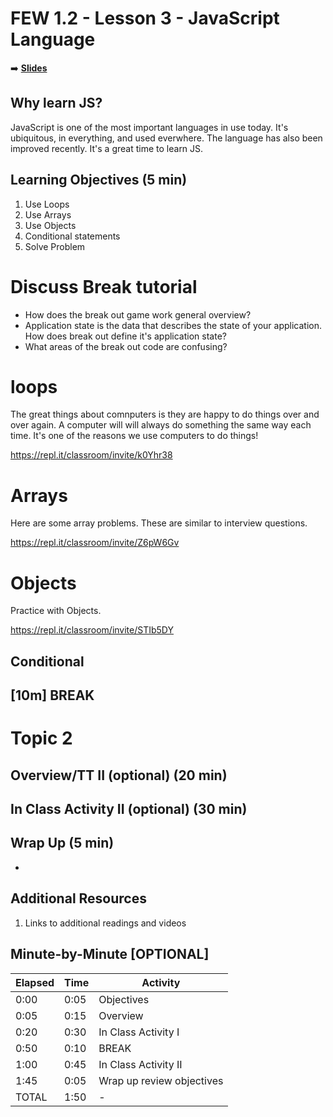 <!-- .slide: data-background="./Images/header.svg" data-background-repeat="none" data-background-size="40% 40%" data-background-position="center 10%" class="header" -->
# FEW 1.2 - Lesson 3 - JavaScript Language

<!-- Put a link to the slides so that students can find them -->

➡️ [**Slides**](/Syllabus-Template/Slides/Lesson1.html ':ignore')

<!-- > -->

## Why learn JS? 

JavaScript is one of the most important languages in use today. It's ubiquitous, in everything, and used everwhere. The language has also been improved recently. It's a great time to learn JS. 

<!-- > -->

## Learning Objectives (5 min)

1. Use Loops 
1. Use Arrays
1. Use Objects
1. Conditional statements
1. Solve Problem

<!-- > -->

# Discuss Break tutorial

- How does the break out game work general overview? 
- Application state is the data that describes the state of your application. How does break out define it's application state?
- What areas of the break out code are confusing? 

<!-- > -->

# loops 

The great things about comnputers is they are happy to do things over and over again. A computer will will always do something the same way each time. It's one of the reasons we use computers to do things! 

https://repl.it/classroom/invite/k0Yhr38

<!-- > -->

# Arrays

Here are some array problems. These are similar to interview questions. 

https://repl.it/classroom/invite/Z6pW6Gv

<!-- v -->

# Objects 

Practice with Objects. 

https://repl.it/classroom/invite/STIb5DY

<!-- v -->

## Conditional 



<!-- > -->

<!-- .slide: data-background="#087CB8" -->
## [**10m**] BREAK

<!-- > -->

# Topic 2

<!-- v -->

## Overview/TT II (optional) (20 min)

<!-- v -->

## In Class Activity II (optional) (30 min)

<!-- > -->

## Wrap Up (5 min)

- 

<!-- > -->

## Additional Resources

1. Links to additional readings and videos

<!-- > -->

## Minute-by-Minute [OPTIONAL]

| **Elapsed** | **Time**  | **Activity**              |
| ----------- | --------- | ------------------------- |
| 0:00        | 0:05      | Objectives                |
| 0:05        | 0:15      | Overview                  |
| 0:20        | 0:30      | In Class Activity I       |
| 0:50        | 0:10      | BREAK                     |
| 1:00        | 0:45      | In Class Activity II      |
| 1:45        | 0:05      | Wrap up review objectives |
| TOTAL       | 1:50      | -                         |

